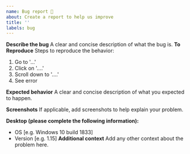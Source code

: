 ```yaml
---
name: Bug report 🐞
about: Create a report to help us improve
title: ''
labels: bug
---
```

**Describe the bug**
A clear and concise description of what the bug is.
**To Reproduce**
Steps to reproduce the behavior:
1. Go to '...'
2. Click on '....'
3. Scroll down to '....'
4. See error
<!-- -->
**Expected behavior**
A clear and concise description of what you expected to happen.
<!-- -->
**Screenshots**
If applicable, add screenshots to help explain your problem.

**Desktop (please complete the following information):**
- OS [e.g. Windows 10 build 1833]
- Version [e.g. 1.15]
**Additional context**
Add any other context about the problem here.

